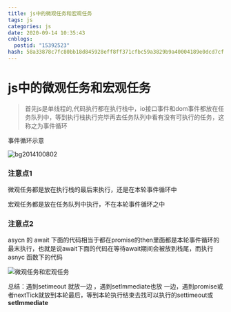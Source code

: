```yaml
---
title: js中的微观任务和宏观任务
tags: js
categories: js
date: 2020-09-14 10:35:43
cnblogs:
  postid: "15392523"
hash: 58a33878c7fc80bb18d845928eff8ff371cfbc59a3829b9a40004189e0dcd7cf
---
```


# js中的微观任务和宏观任务

> 首先js是单线程的,代码执行都在执行栈中，io接口事件和dom事件都放在任务队列中，等到执行栈执行完毕再去任务队列中看有没有可执行的任务，这称之为事件循环
<!--more-->
事件循环示意

![bg2014100802](https://gitee.com/bitbw/my-gallery/raw/master/img/bg2014100802.png)

### 注意点1

微观任务都是放在执行栈的最后来执行，还是在本轮事件循环中

宏观任务都是放在任务队列中执行，不在本轮事件循环之中

### 注意点2

asycn  的 await 下面的代码相当于都在promise的then里面都是本轮事件循环的最末执行，也就是说await下面的代码在等待await期间会被放到栈尾，而执行asnyc 函数下的代码

![微观任务和宏观任务](https://gitee.com/bitbw/my-gallery/raw/master/img/微观任务和宏观任务.png)

总结：遇到setimeout 就放一边 ，遇到setImmediate也放 一边，遇到promise或者nextTick就放到本轮最后，等到本轮执行结束去找可以执行的settimeout或**setImmediate**

